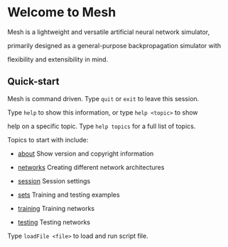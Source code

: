 # Welcome to Mesh


Mesh is a lightweight and versatile artificial neural network simulator,

primarily designed as a general-purpose backpropagation simulator with

flexibility and extensibility in mind.


## Quick-start


Mesh is command driven. Type `quit` or `exit` to leave this session.

Type `help` to show this information, or type `help <topic>` to show

help on a specific topic. Type `help topics` for a full list of topics.

Topics to start with include:


* [about](about.md)                        Show version and copyright information

* [networks](networks.md)                     Creating different network architectures

* [session](session.md)                      Session settings

* [sets](sets.md)                         Training and testing examples

* [training](training.md)                     Training networks

* [testing](testing.md)                      Testing networks


Type `loadFile <file>` to load and run script file.
